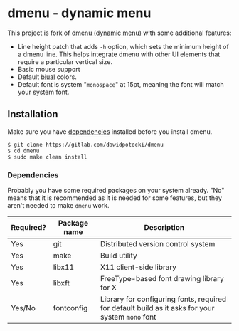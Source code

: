 # dmenu - dynamic menu

This project is fork of [dmenu (dynamic menu)](https://tools.suckless.org/dmenu) with some additional features:
* Line height patch that adds `-h` option, which sets the minimum height of a dmenu line. This helps integrate dmenu with other UI elements that require a particular vertical size.
* Basic mouse support
* Default [biual](https://gitlab.com/dawidpotocki/biual) colors.
* Default font is system "`monospace`" at 15pt, meaning the font will match your system font.

## Installation

Make sure you have [dependencies](#dependencies) installed before you install dmenu.

```shell
$ git clone https://gitlab.com/dawidpotocki/dmenu
$ cd dmenu
$ sudo make clean install
```

### Dependencies 

Probably you have some required packages on your system already. "No" means that it is recommended as it is needed for some features, but they aren't needed to make `dmenu` work.

| Required? | Package name | Description
|-----------|--------------|------------
| Yes       | git          | Distributed version control system
| Yes       | make         | Build utility
| Yes       | libx11       | X11 client-side library
| Yes       | libxft       | FreeType-based font drawing library for X
| Yes/No    | fontconfig   | Library for configuring fonts, required for default build as it asks for your system `mono` font

